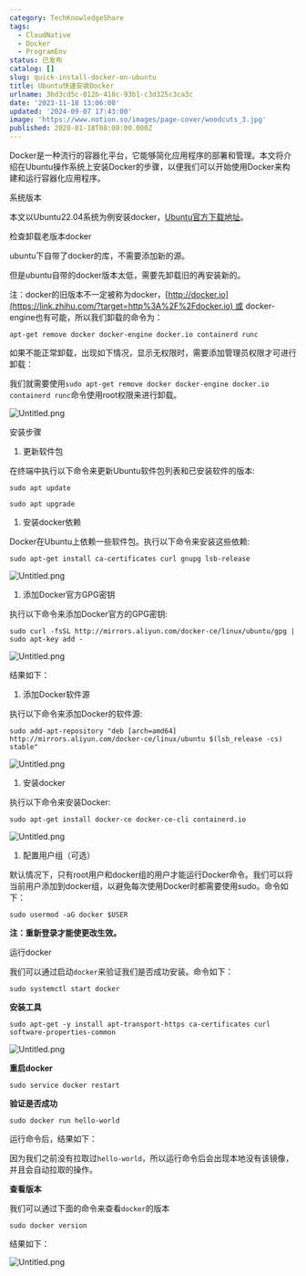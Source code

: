 ```yaml
---
category: TechKnowledgeShare
tags:
  - CloudNative
  - Docker
  - ProgramEnv
status: 已发布
catalog: []
slug: quick-install-docker-on-ubuntu
title: Ubuntu快速安装Docker
urlname: 3bd3cd5c-012b-418c-93b1-c3d325c3ca3c
date: '2023-11-18 13:06:00'
updated: '2024-09-07 17:43:00'
image: 'https://www.notion.so/images/page-cover/woodcuts_3.jpg'
published: 2020-01-18T08:00:00.000Z
---
```


Docker是一种流行的容器化平台，它能够简化应用程序的部署和管理。本文将介绍在Ubuntu操作系统上安装Docker的步骤，以便我们可以开始使用Docker来构建和运行容器化应用程序。


系统版本


本文以Ubuntu22.04系统为例安装docker，[Ubuntu官方下载地址](https://link.zhihu.com/?target=https%3A%2F%2Fubuntu.com%2Fdownload)。


检查卸载老版本docker


ubuntu下自带了docker的库，不需要添加新的源。


但是ubuntu自带的docker版本太低，需要先卸载旧的再安装新的。


注：docker的旧版本不一定被称为docker，[http://docker.io](https://link.zhihu.com/?target=http%3A%2F%2Fdocker.io) 或 docker-engine也有可能，所以我们卸载的命令为：


`apt-get remove docker docker-engine docker.io containerd runc`


如果不能正常卸载，出现如下情况，显示无权限时，需要添加管理员权限才可进行卸载：


我们就需要使用`sudo apt-get remove docker docker-engine docker.io containerd runc`命令使用root权限来进行卸载。


![Untitled.png](https://prod-files-secure.s3.us-west-2.amazonaws.com/5d24fe63-e567-4804-86f9-9fdc62e13082/39952d0f-7851-4550-b715-72a33876c773/Untitled.png?X-Amz-Algorithm=AWS4-HMAC-SHA256&X-Amz-Content-Sha256=UNSIGNED-PAYLOAD&X-Amz-Credential=ASIAZI2LB466X2MS4KW6%2F20250303%2Fus-west-2%2Fs3%2Faws4_request&X-Amz-Date=20250303T053858Z&X-Amz-Expires=3600&X-Amz-Security-Token=IQoJb3JpZ2luX2VjEJX%2F%2F%2F%2F%2F%2F%2F%2F%2F%2FwEaCXVzLXdlc3QtMiJIMEYCIQD8lZJerKGFsxcvtKS%2BS6NlKi8WPi11e%2BwtuQze7zpjawIhAKxEhMNlXN91cQr4bq1HV35%2BAtDwJdgKDRAzxv8HbhQ2KogECM7%2F%2F%2F%2F%2F%2F%2F%2F%2F%2FwEQABoMNjM3NDIzMTgzODA1Igy2ewGgVLEhCjoxA%2Boq3AMAF8NVULVVnG78nzCxb47c1kq6EV2K6Weea9zG%2BkM%2FzAK%2FirhDqcMobaKt1zbJFQJAqaRdSz%2FYCsOP748D4aJ%2B8Uc%2BlVB%2Bk%2BPz%2FUPgo%2FxFGqvC09bCqKW%2BNpXfwRr9mjfLqwbApg2xaJBBciLn%2B9%2Fpo3KLuHLVnVOKsNWiPF9FQ2E4kU3Vvcd2txX8rhUrqPiBwOutgoQv1ailjVXV3ODNxbw6s7smMkH5EOmgypVgUrXdkiQojMteJFg9jHERaA4B%2FksGf7QcSjcFXGk0lUjAWJQA%2FnZEjSj%2F3WBOFAmQi%2FV2hRKiPdgqCDx5V9xWYjYu0HGurYIVDxD54YINdQniuPvZDdPBe1FtHgMI8UJtImCxeI9Vple8iVSG2l%2Bwn3nMi9NgA4QXd87ewe4KiJpmFl0MnThPH6VzVF1vIhor3ntrt7Z3QXf2bHn75%2FRGaWOBiRtj6%2BJshinrD3kmwN5lF7chy4KSFB8ay1orBsoq9G513z1yyTecACajGQnpIfztpris3FaIAOMXLj8XCMLPj%2F%2FtFn%2FEIXnrrXDQfiYF37l35cpEgy5FSQKCGvFpWmgBcSF1xS0sJJuYS6MZaWpTsOfpsWWcyHVulR5fYve%2BLqJUW2cDZAbN%2BsgqwDDN9pS%2BBjqkAcWrKl2RckOtqKevi1NKS8sMZ7ruv2si7T5ybOu%2BgwWc70Ws6c9P49nbge5ulAaV4WUU9UyM4zMltaXNfFYmX%2BVL%2F%2Bwj%2BuRCoOxphFW7MUa3dWRFX2HJpRPtT8ypEnmfvsnRH0XQ%2BmaSemuf80NblySw%2FWCf3pEclGDzewROkDYvcNwYOoIcSc4J%2F2k%2BlSlFKQ5ximPcjaoR4QhQI9AO8wxiAgz8&X-Amz-Signature=9a542f88e8d15931a3a851a65a12f33bace33376fcd7afa2997f6e09728512eb&X-Amz-SignedHeaders=host&x-id=GetObject)


安装步骤

1. 更新软件包

在终端中执行以下命令来更新Ubuntu软件包列表和已安装软件的版本:


`sudo apt update`


`sudo apt upgrade`

1. 安装docker依赖

Docker在Ubuntu上依赖一些软件包。执行以下命令来安装这些依赖:


`sudo apt-get install ca-certificates curl gnupg lsb-release`


![Untitled.png](https://prod-files-secure.s3.us-west-2.amazonaws.com/5d24fe63-e567-4804-86f9-9fdc62e13082/b5a549a8-6621-4824-a151-93e8b0592f14/Untitled.png?X-Amz-Algorithm=AWS4-HMAC-SHA256&X-Amz-Content-Sha256=UNSIGNED-PAYLOAD&X-Amz-Credential=ASIAZI2LB466X2MS4KW6%2F20250303%2Fus-west-2%2Fs3%2Faws4_request&X-Amz-Date=20250303T053858Z&X-Amz-Expires=3600&X-Amz-Security-Token=IQoJb3JpZ2luX2VjEJX%2F%2F%2F%2F%2F%2F%2F%2F%2F%2FwEaCXVzLXdlc3QtMiJIMEYCIQD8lZJerKGFsxcvtKS%2BS6NlKi8WPi11e%2BwtuQze7zpjawIhAKxEhMNlXN91cQr4bq1HV35%2BAtDwJdgKDRAzxv8HbhQ2KogECM7%2F%2F%2F%2F%2F%2F%2F%2F%2F%2FwEQABoMNjM3NDIzMTgzODA1Igy2ewGgVLEhCjoxA%2Boq3AMAF8NVULVVnG78nzCxb47c1kq6EV2K6Weea9zG%2BkM%2FzAK%2FirhDqcMobaKt1zbJFQJAqaRdSz%2FYCsOP748D4aJ%2B8Uc%2BlVB%2Bk%2BPz%2FUPgo%2FxFGqvC09bCqKW%2BNpXfwRr9mjfLqwbApg2xaJBBciLn%2B9%2Fpo3KLuHLVnVOKsNWiPF9FQ2E4kU3Vvcd2txX8rhUrqPiBwOutgoQv1ailjVXV3ODNxbw6s7smMkH5EOmgypVgUrXdkiQojMteJFg9jHERaA4B%2FksGf7QcSjcFXGk0lUjAWJQA%2FnZEjSj%2F3WBOFAmQi%2FV2hRKiPdgqCDx5V9xWYjYu0HGurYIVDxD54YINdQniuPvZDdPBe1FtHgMI8UJtImCxeI9Vple8iVSG2l%2Bwn3nMi9NgA4QXd87ewe4KiJpmFl0MnThPH6VzVF1vIhor3ntrt7Z3QXf2bHn75%2FRGaWOBiRtj6%2BJshinrD3kmwN5lF7chy4KSFB8ay1orBsoq9G513z1yyTecACajGQnpIfztpris3FaIAOMXLj8XCMLPj%2F%2FtFn%2FEIXnrrXDQfiYF37l35cpEgy5FSQKCGvFpWmgBcSF1xS0sJJuYS6MZaWpTsOfpsWWcyHVulR5fYve%2BLqJUW2cDZAbN%2BsgqwDDN9pS%2BBjqkAcWrKl2RckOtqKevi1NKS8sMZ7ruv2si7T5ybOu%2BgwWc70Ws6c9P49nbge5ulAaV4WUU9UyM4zMltaXNfFYmX%2BVL%2F%2Bwj%2BuRCoOxphFW7MUa3dWRFX2HJpRPtT8ypEnmfvsnRH0XQ%2BmaSemuf80NblySw%2FWCf3pEclGDzewROkDYvcNwYOoIcSc4J%2F2k%2BlSlFKQ5ximPcjaoR4QhQI9AO8wxiAgz8&X-Amz-Signature=39d30962892f92252b9e7cb95ded2479cf15b4de28b05f0e111af0c8f91f5c7d&X-Amz-SignedHeaders=host&x-id=GetObject)

1. 添加Docker官方GPG密钥

执行以下命令来添加Docker官方的GPG密钥:


`sudo curl -fsSL http://mirrors.aliyun.com/docker-ce/linux/ubuntu/gpg | sudo apt-key add -`


![Untitled.png](https://prod-files-secure.s3.us-west-2.amazonaws.com/5d24fe63-e567-4804-86f9-9fdc62e13082/98014b5e-f5b7-4b16-804e-ab6917971bd3/Untitled.png?X-Amz-Algorithm=AWS4-HMAC-SHA256&X-Amz-Content-Sha256=UNSIGNED-PAYLOAD&X-Amz-Credential=ASIAZI2LB466X2MS4KW6%2F20250303%2Fus-west-2%2Fs3%2Faws4_request&X-Amz-Date=20250303T053858Z&X-Amz-Expires=3600&X-Amz-Security-Token=IQoJb3JpZ2luX2VjEJX%2F%2F%2F%2F%2F%2F%2F%2F%2F%2FwEaCXVzLXdlc3QtMiJIMEYCIQD8lZJerKGFsxcvtKS%2BS6NlKi8WPi11e%2BwtuQze7zpjawIhAKxEhMNlXN91cQr4bq1HV35%2BAtDwJdgKDRAzxv8HbhQ2KogECM7%2F%2F%2F%2F%2F%2F%2F%2F%2F%2FwEQABoMNjM3NDIzMTgzODA1Igy2ewGgVLEhCjoxA%2Boq3AMAF8NVULVVnG78nzCxb47c1kq6EV2K6Weea9zG%2BkM%2FzAK%2FirhDqcMobaKt1zbJFQJAqaRdSz%2FYCsOP748D4aJ%2B8Uc%2BlVB%2Bk%2BPz%2FUPgo%2FxFGqvC09bCqKW%2BNpXfwRr9mjfLqwbApg2xaJBBciLn%2B9%2Fpo3KLuHLVnVOKsNWiPF9FQ2E4kU3Vvcd2txX8rhUrqPiBwOutgoQv1ailjVXV3ODNxbw6s7smMkH5EOmgypVgUrXdkiQojMteJFg9jHERaA4B%2FksGf7QcSjcFXGk0lUjAWJQA%2FnZEjSj%2F3WBOFAmQi%2FV2hRKiPdgqCDx5V9xWYjYu0HGurYIVDxD54YINdQniuPvZDdPBe1FtHgMI8UJtImCxeI9Vple8iVSG2l%2Bwn3nMi9NgA4QXd87ewe4KiJpmFl0MnThPH6VzVF1vIhor3ntrt7Z3QXf2bHn75%2FRGaWOBiRtj6%2BJshinrD3kmwN5lF7chy4KSFB8ay1orBsoq9G513z1yyTecACajGQnpIfztpris3FaIAOMXLj8XCMLPj%2F%2FtFn%2FEIXnrrXDQfiYF37l35cpEgy5FSQKCGvFpWmgBcSF1xS0sJJuYS6MZaWpTsOfpsWWcyHVulR5fYve%2BLqJUW2cDZAbN%2BsgqwDDN9pS%2BBjqkAcWrKl2RckOtqKevi1NKS8sMZ7ruv2si7T5ybOu%2BgwWc70Ws6c9P49nbge5ulAaV4WUU9UyM4zMltaXNfFYmX%2BVL%2F%2Bwj%2BuRCoOxphFW7MUa3dWRFX2HJpRPtT8ypEnmfvsnRH0XQ%2BmaSemuf80NblySw%2FWCf3pEclGDzewROkDYvcNwYOoIcSc4J%2F2k%2BlSlFKQ5ximPcjaoR4QhQI9AO8wxiAgz8&X-Amz-Signature=5f7cd468bb5a3eb07791761f99e189107deb9461dfccda2b973a633d7829d72f&X-Amz-SignedHeaders=host&x-id=GetObject)


结果如下：

1. 添加Docker软件源

执行以下命令来添加Docker的软件源:


`sudo add-apt-repository "deb [arch=amd64] http://mirrors.aliyun.com/docker-ce/linux/ubuntu $(lsb_release -cs) stable"`


![Untitled.png](https://prod-files-secure.s3.us-west-2.amazonaws.com/5d24fe63-e567-4804-86f9-9fdc62e13082/7fc5bdbe-9d4c-48b8-ba03-3309380f47ba/Untitled.png?X-Amz-Algorithm=AWS4-HMAC-SHA256&X-Amz-Content-Sha256=UNSIGNED-PAYLOAD&X-Amz-Credential=ASIAZI2LB466X2MS4KW6%2F20250303%2Fus-west-2%2Fs3%2Faws4_request&X-Amz-Date=20250303T053858Z&X-Amz-Expires=3600&X-Amz-Security-Token=IQoJb3JpZ2luX2VjEJX%2F%2F%2F%2F%2F%2F%2F%2F%2F%2FwEaCXVzLXdlc3QtMiJIMEYCIQD8lZJerKGFsxcvtKS%2BS6NlKi8WPi11e%2BwtuQze7zpjawIhAKxEhMNlXN91cQr4bq1HV35%2BAtDwJdgKDRAzxv8HbhQ2KogECM7%2F%2F%2F%2F%2F%2F%2F%2F%2F%2FwEQABoMNjM3NDIzMTgzODA1Igy2ewGgVLEhCjoxA%2Boq3AMAF8NVULVVnG78nzCxb47c1kq6EV2K6Weea9zG%2BkM%2FzAK%2FirhDqcMobaKt1zbJFQJAqaRdSz%2FYCsOP748D4aJ%2B8Uc%2BlVB%2Bk%2BPz%2FUPgo%2FxFGqvC09bCqKW%2BNpXfwRr9mjfLqwbApg2xaJBBciLn%2B9%2Fpo3KLuHLVnVOKsNWiPF9FQ2E4kU3Vvcd2txX8rhUrqPiBwOutgoQv1ailjVXV3ODNxbw6s7smMkH5EOmgypVgUrXdkiQojMteJFg9jHERaA4B%2FksGf7QcSjcFXGk0lUjAWJQA%2FnZEjSj%2F3WBOFAmQi%2FV2hRKiPdgqCDx5V9xWYjYu0HGurYIVDxD54YINdQniuPvZDdPBe1FtHgMI8UJtImCxeI9Vple8iVSG2l%2Bwn3nMi9NgA4QXd87ewe4KiJpmFl0MnThPH6VzVF1vIhor3ntrt7Z3QXf2bHn75%2FRGaWOBiRtj6%2BJshinrD3kmwN5lF7chy4KSFB8ay1orBsoq9G513z1yyTecACajGQnpIfztpris3FaIAOMXLj8XCMLPj%2F%2FtFn%2FEIXnrrXDQfiYF37l35cpEgy5FSQKCGvFpWmgBcSF1xS0sJJuYS6MZaWpTsOfpsWWcyHVulR5fYve%2BLqJUW2cDZAbN%2BsgqwDDN9pS%2BBjqkAcWrKl2RckOtqKevi1NKS8sMZ7ruv2si7T5ybOu%2BgwWc70Ws6c9P49nbge5ulAaV4WUU9UyM4zMltaXNfFYmX%2BVL%2F%2Bwj%2BuRCoOxphFW7MUa3dWRFX2HJpRPtT8ypEnmfvsnRH0XQ%2BmaSemuf80NblySw%2FWCf3pEclGDzewROkDYvcNwYOoIcSc4J%2F2k%2BlSlFKQ5ximPcjaoR4QhQI9AO8wxiAgz8&X-Amz-Signature=853c74a16b0d38f3282944f72af26a5145cd54d7c4e36da5d5afb9dc209f7eac&X-Amz-SignedHeaders=host&x-id=GetObject)

1. 安装docker

执行以下命令来安装Docker:


`sudo apt-get install docker-ce docker-ce-cli containerd.io`


![Untitled.png](https://prod-files-secure.s3.us-west-2.amazonaws.com/5d24fe63-e567-4804-86f9-9fdc62e13082/d5ede442-ffc5-49c3-a76a-76559a797244/Untitled.png?X-Amz-Algorithm=AWS4-HMAC-SHA256&X-Amz-Content-Sha256=UNSIGNED-PAYLOAD&X-Amz-Credential=ASIAZI2LB466X2MS4KW6%2F20250303%2Fus-west-2%2Fs3%2Faws4_request&X-Amz-Date=20250303T053858Z&X-Amz-Expires=3600&X-Amz-Security-Token=IQoJb3JpZ2luX2VjEJX%2F%2F%2F%2F%2F%2F%2F%2F%2F%2FwEaCXVzLXdlc3QtMiJIMEYCIQD8lZJerKGFsxcvtKS%2BS6NlKi8WPi11e%2BwtuQze7zpjawIhAKxEhMNlXN91cQr4bq1HV35%2BAtDwJdgKDRAzxv8HbhQ2KogECM7%2F%2F%2F%2F%2F%2F%2F%2F%2F%2FwEQABoMNjM3NDIzMTgzODA1Igy2ewGgVLEhCjoxA%2Boq3AMAF8NVULVVnG78nzCxb47c1kq6EV2K6Weea9zG%2BkM%2FzAK%2FirhDqcMobaKt1zbJFQJAqaRdSz%2FYCsOP748D4aJ%2B8Uc%2BlVB%2Bk%2BPz%2FUPgo%2FxFGqvC09bCqKW%2BNpXfwRr9mjfLqwbApg2xaJBBciLn%2B9%2Fpo3KLuHLVnVOKsNWiPF9FQ2E4kU3Vvcd2txX8rhUrqPiBwOutgoQv1ailjVXV3ODNxbw6s7smMkH5EOmgypVgUrXdkiQojMteJFg9jHERaA4B%2FksGf7QcSjcFXGk0lUjAWJQA%2FnZEjSj%2F3WBOFAmQi%2FV2hRKiPdgqCDx5V9xWYjYu0HGurYIVDxD54YINdQniuPvZDdPBe1FtHgMI8UJtImCxeI9Vple8iVSG2l%2Bwn3nMi9NgA4QXd87ewe4KiJpmFl0MnThPH6VzVF1vIhor3ntrt7Z3QXf2bHn75%2FRGaWOBiRtj6%2BJshinrD3kmwN5lF7chy4KSFB8ay1orBsoq9G513z1yyTecACajGQnpIfztpris3FaIAOMXLj8XCMLPj%2F%2FtFn%2FEIXnrrXDQfiYF37l35cpEgy5FSQKCGvFpWmgBcSF1xS0sJJuYS6MZaWpTsOfpsWWcyHVulR5fYve%2BLqJUW2cDZAbN%2BsgqwDDN9pS%2BBjqkAcWrKl2RckOtqKevi1NKS8sMZ7ruv2si7T5ybOu%2BgwWc70Ws6c9P49nbge5ulAaV4WUU9UyM4zMltaXNfFYmX%2BVL%2F%2Bwj%2BuRCoOxphFW7MUa3dWRFX2HJpRPtT8ypEnmfvsnRH0XQ%2BmaSemuf80NblySw%2FWCf3pEclGDzewROkDYvcNwYOoIcSc4J%2F2k%2BlSlFKQ5ximPcjaoR4QhQI9AO8wxiAgz8&X-Amz-Signature=7638f586c07ef8f0a856a36a400d023356d5d96c54c74d158ad35782dbf75847&X-Amz-SignedHeaders=host&x-id=GetObject)

1. 配置用户组（可选）

默认情况下，只有root用户和docker组的用户才能运行Docker命令。我们可以将当前用户添加到docker组，以避免每次使用Docker时都需要使用sudo。命令如下：


`sudo usermod -aG docker $USER`


**注：重新登录才能使更改生效。**


运行docker


我们可以通过启动`docker`来验证我们是否成功安装。命令如下：


`sudo systemctl start docker`


**安装工具**


`sudo apt-get -y install apt-transport-https ca-certificates curl software-properties-common`


![Untitled.png](https://prod-files-secure.s3.us-west-2.amazonaws.com/5d24fe63-e567-4804-86f9-9fdc62e13082/0c3615c1-94db-46f5-9743-68bb221a9964/Untitled.png?X-Amz-Algorithm=AWS4-HMAC-SHA256&X-Amz-Content-Sha256=UNSIGNED-PAYLOAD&X-Amz-Credential=ASIAZI2LB466X2MS4KW6%2F20250303%2Fus-west-2%2Fs3%2Faws4_request&X-Amz-Date=20250303T053858Z&X-Amz-Expires=3600&X-Amz-Security-Token=IQoJb3JpZ2luX2VjEJX%2F%2F%2F%2F%2F%2F%2F%2F%2F%2FwEaCXVzLXdlc3QtMiJIMEYCIQD8lZJerKGFsxcvtKS%2BS6NlKi8WPi11e%2BwtuQze7zpjawIhAKxEhMNlXN91cQr4bq1HV35%2BAtDwJdgKDRAzxv8HbhQ2KogECM7%2F%2F%2F%2F%2F%2F%2F%2F%2F%2FwEQABoMNjM3NDIzMTgzODA1Igy2ewGgVLEhCjoxA%2Boq3AMAF8NVULVVnG78nzCxb47c1kq6EV2K6Weea9zG%2BkM%2FzAK%2FirhDqcMobaKt1zbJFQJAqaRdSz%2FYCsOP748D4aJ%2B8Uc%2BlVB%2Bk%2BPz%2FUPgo%2FxFGqvC09bCqKW%2BNpXfwRr9mjfLqwbApg2xaJBBciLn%2B9%2Fpo3KLuHLVnVOKsNWiPF9FQ2E4kU3Vvcd2txX8rhUrqPiBwOutgoQv1ailjVXV3ODNxbw6s7smMkH5EOmgypVgUrXdkiQojMteJFg9jHERaA4B%2FksGf7QcSjcFXGk0lUjAWJQA%2FnZEjSj%2F3WBOFAmQi%2FV2hRKiPdgqCDx5V9xWYjYu0HGurYIVDxD54YINdQniuPvZDdPBe1FtHgMI8UJtImCxeI9Vple8iVSG2l%2Bwn3nMi9NgA4QXd87ewe4KiJpmFl0MnThPH6VzVF1vIhor3ntrt7Z3QXf2bHn75%2FRGaWOBiRtj6%2BJshinrD3kmwN5lF7chy4KSFB8ay1orBsoq9G513z1yyTecACajGQnpIfztpris3FaIAOMXLj8XCMLPj%2F%2FtFn%2FEIXnrrXDQfiYF37l35cpEgy5FSQKCGvFpWmgBcSF1xS0sJJuYS6MZaWpTsOfpsWWcyHVulR5fYve%2BLqJUW2cDZAbN%2BsgqwDDN9pS%2BBjqkAcWrKl2RckOtqKevi1NKS8sMZ7ruv2si7T5ybOu%2BgwWc70Ws6c9P49nbge5ulAaV4WUU9UyM4zMltaXNfFYmX%2BVL%2F%2Bwj%2BuRCoOxphFW7MUa3dWRFX2HJpRPtT8ypEnmfvsnRH0XQ%2BmaSemuf80NblySw%2FWCf3pEclGDzewROkDYvcNwYOoIcSc4J%2F2k%2BlSlFKQ5ximPcjaoR4QhQI9AO8wxiAgz8&X-Amz-Signature=06e73133d618d9ff5d4bed0d642b1b0d9f8a9c952796037e3c21b5342d031bb6&X-Amz-SignedHeaders=host&x-id=GetObject)


**重启docker**


`sudo service docker restart`


**验证是否成功**


`sudo docker run hello-world`


运行命令后，结果如下：


因为我们之前没有拉取过`hello-world`，所以运行命令后会出现本地没有该镜像，并且会自动拉取的操作。


**查看版本**


我们可以通过下面的命令来查看`docker`的版本


`sudo docker version`


结果如下：


![Untitled.png](https://prod-files-secure.s3.us-west-2.amazonaws.com/5d24fe63-e567-4804-86f9-9fdc62e13082/efdb509a-3c1e-41a3-91ee-a1bd88793688/Untitled.png?X-Amz-Algorithm=AWS4-HMAC-SHA256&X-Amz-Content-Sha256=UNSIGNED-PAYLOAD&X-Amz-Credential=ASIAZI2LB466X2MS4KW6%2F20250303%2Fus-west-2%2Fs3%2Faws4_request&X-Amz-Date=20250303T053858Z&X-Amz-Expires=3600&X-Amz-Security-Token=IQoJb3JpZ2luX2VjEJX%2F%2F%2F%2F%2F%2F%2F%2F%2F%2FwEaCXVzLXdlc3QtMiJIMEYCIQD8lZJerKGFsxcvtKS%2BS6NlKi8WPi11e%2BwtuQze7zpjawIhAKxEhMNlXN91cQr4bq1HV35%2BAtDwJdgKDRAzxv8HbhQ2KogECM7%2F%2F%2F%2F%2F%2F%2F%2F%2F%2FwEQABoMNjM3NDIzMTgzODA1Igy2ewGgVLEhCjoxA%2Boq3AMAF8NVULVVnG78nzCxb47c1kq6EV2K6Weea9zG%2BkM%2FzAK%2FirhDqcMobaKt1zbJFQJAqaRdSz%2FYCsOP748D4aJ%2B8Uc%2BlVB%2Bk%2BPz%2FUPgo%2FxFGqvC09bCqKW%2BNpXfwRr9mjfLqwbApg2xaJBBciLn%2B9%2Fpo3KLuHLVnVOKsNWiPF9FQ2E4kU3Vvcd2txX8rhUrqPiBwOutgoQv1ailjVXV3ODNxbw6s7smMkH5EOmgypVgUrXdkiQojMteJFg9jHERaA4B%2FksGf7QcSjcFXGk0lUjAWJQA%2FnZEjSj%2F3WBOFAmQi%2FV2hRKiPdgqCDx5V9xWYjYu0HGurYIVDxD54YINdQniuPvZDdPBe1FtHgMI8UJtImCxeI9Vple8iVSG2l%2Bwn3nMi9NgA4QXd87ewe4KiJpmFl0MnThPH6VzVF1vIhor3ntrt7Z3QXf2bHn75%2FRGaWOBiRtj6%2BJshinrD3kmwN5lF7chy4KSFB8ay1orBsoq9G513z1yyTecACajGQnpIfztpris3FaIAOMXLj8XCMLPj%2F%2FtFn%2FEIXnrrXDQfiYF37l35cpEgy5FSQKCGvFpWmgBcSF1xS0sJJuYS6MZaWpTsOfpsWWcyHVulR5fYve%2BLqJUW2cDZAbN%2BsgqwDDN9pS%2BBjqkAcWrKl2RckOtqKevi1NKS8sMZ7ruv2si7T5ybOu%2BgwWc70Ws6c9P49nbge5ulAaV4WUU9UyM4zMltaXNfFYmX%2BVL%2F%2Bwj%2BuRCoOxphFW7MUa3dWRFX2HJpRPtT8ypEnmfvsnRH0XQ%2BmaSemuf80NblySw%2FWCf3pEclGDzewROkDYvcNwYOoIcSc4J%2F2k%2BlSlFKQ5ximPcjaoR4QhQI9AO8wxiAgz8&X-Amz-Signature=cd68a8f092787e7ee738b739af7e5c53309486bf7764c944c10a4f57a3620d3f&X-Amz-SignedHeaders=host&x-id=GetObject)

